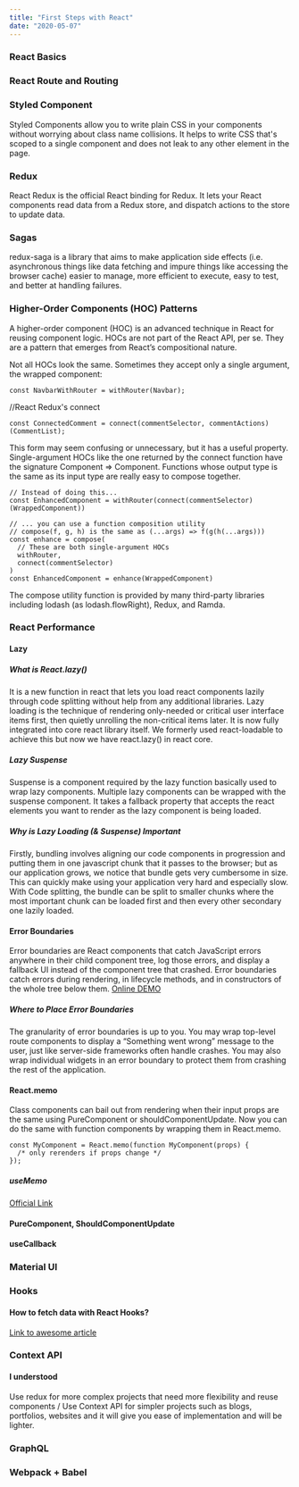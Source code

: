 ```yaml
---
title: "First Steps with React"
date: "2020-05-07"
---
```


### React Basics

### React Route and Routing

### Styled Component

Styled Components allow you to write plain CSS in your components without worrying about class name collisions. It helps to write CSS that's scoped to a single component and does not leak to any other element in the page.

### Redux

React Redux is the official React binding for Redux. It lets your React components read data from a Redux store, and dispatch actions to the store to update data.


### Sagas

redux-saga is a library that aims to make application side effects (i.e. asynchronous things like data fetching and impure things like accessing the browser cache) easier to manage, more efficient to execute, easy to test, and better at handling failures.

### Higher-Order Components (HOC) Patterns

A higher-order component (HOC) is an advanced technique in React for reusing component logic. HOCs are not part of the React API, per se. They are a pattern that emerges from React’s compositional nature.

Not all HOCs look the same. Sometimes they accept only a single argument, the wrapped component:

```
const NavbarWithRouter = withRouter(Navbar);
```

//React Redux's connect

```
const ConnectedComment = connect(commentSelector, commentActions)(CommentList);
```

This form may seem confusing or unnecessary, but it has a useful property. Single-argument HOCs like the one returned by the connect function have the signature Component => Component. Functions whose output type is the same as its input type are really easy to compose together.

```
// Instead of doing this...
const EnhancedComponent = withRouter(connect(commentSelector)(WrappedComponent))

// ... you can use a function composition utility
// compose(f, g, h) is the same as (...args) => f(g(h(...args)))
const enhance = compose(
  // These are both single-argument HOCs
  withRouter,
  connect(commentSelector)
)
const EnhancedComponent = enhance(WrappedComponent)
```

The compose utility function is provided by many third-party libraries including lodash (as lodash.flowRight), Redux, and Ramda.


### React Performance

#### Lazy

##### What is React.lazy()

It is a new function in react that lets you load react components lazily through code splitting without help from any additional libraries. Lazy loading is the technique of rendering only-needed or critical user interface items first, then quietly unrolling the non-critical items later. It is now fully integrated into core react library itself. We formerly used react-loadable to achieve this but now we have react.lazy() in react core.

##### Lazy Suspense

Suspense is a component required by the lazy function basically used to wrap lazy components. Multiple lazy components can be wrapped with the suspense component. It takes a fallback property that accepts the react elements you want to render as the lazy component is being loaded.

##### Why is Lazy Loading (& Suspense) Important

Firstly, bundling involves aligning our code components in progression and putting them in one javascript chunk that it passes to the browser; but as our application grows, we notice that bundle gets very cumbersome in size. This can quickly make using your application very hard and especially slow. With Code splitting, the bundle can be split to smaller chunks where the most important chunk can be loaded first and then every other secondary one lazily loaded.

#### Error Boundaries

Error boundaries are React components that catch JavaScript errors anywhere in their child component tree, log those errors, and display a fallback UI instead of the component tree that crashed. Error boundaries catch errors during rendering, in lifecycle methods, and in constructors of the whole tree below them. [Online DEMO](https://codepen.io/gaearon/pen/wqvxGa)


##### Where to Place Error Boundaries

The granularity of error boundaries is up to you. You may wrap top-level route components to display a “Something went wrong” message to the user, just like server-side frameworks often handle crashes. You may also wrap individual widgets in an error boundary to protect them from crashing the rest of the application.

#### React.memo

Class components can bail out from rendering when their input props are the same using PureComponent or shouldComponentUpdate. Now you can do the same with function components by wrapping them in React.memo.

```
const MyComponent = React.memo(function MyComponent(props) {
  /* only rerenders if props change */
});
```

##### useMemo

[Official Link](https://reactjs.org/docs/hooks-reference.html#usememo)

#### PureComponent, ShouldComponentUpdate

#### useCallback

### Material UI

### Hooks

#### How to fetch data with React Hooks?

[Link to awesome article](https://www.robinwieruch.de/react-hooks-fetch-data?fbclid=IwAR2iM3l_PulHxdkPduPfJ4b8icId-vvF4EQbQXgk2t4PpsMz0cFIScTXATA)


### Context API

#### I understood

Use redux for more complex projects that need more flexibility and reuse components / Use Context API for simpler projects such as blogs, portfolios, websites and it will give you ease of implementation and will be lighter.

### GraphQL

### Webpack + Babel 
